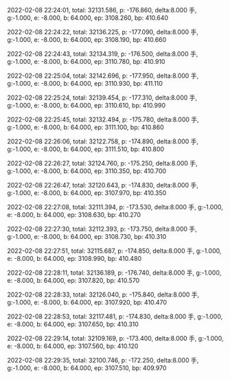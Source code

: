 2022-02-08 22:24:01, total: 32131.586, p: -176.860, delta:8.000 手, g:-1.000, e: -8.000, b: 64.000, ep: 3108.260, bp: 410.640

2022-02-08 22:24:22, total: 32136.225, p: -177.090, delta:8.000 手, g:-1.000, e: -8.000, b: 64.000, ep: 3108.190, bp: 410.660

2022-02-08 22:24:43, total: 32134.319, p: -176.500, delta:8.000 手, g:-1.000, e: -8.000, b: 64.000, ep: 3110.780, bp: 410.910

2022-02-08 22:25:04, total: 32142.696, p: -177.950, delta:8.000 手, g:-1.000, e: -8.000, b: 64.000, ep: 3110.930, bp: 411.110

2022-02-08 22:25:24, total: 32139.454, p: -177.310, delta:8.000 手, g:-1.000, e: -8.000, b: 64.000, ep: 3110.610, bp: 410.990

2022-02-08 22:25:45, total: 32132.494, p: -175.780, delta:8.000 手, g:-1.000, e: -8.000, b: 64.000, ep: 3111.100, bp: 410.860

2022-02-08 22:26:06, total: 32122.758, p: -174.890, delta:8.000 手, g:-1.000, e: -8.000, b: 64.000, ep: 3111.510, bp: 410.800

2022-02-08 22:26:27, total: 32124.760, p: -175.250, delta:8.000 手, g:-1.000, e: -8.000, b: 64.000, ep: 3110.350, bp: 410.700

2022-02-08 22:26:47, total: 32120.643, p: -174.830, delta:8.000 手, g:-1.000, e: -8.000, b: 64.000, ep: 3107.970, bp: 410.350

2022-02-08 22:27:08, total: 32111.394, p: -173.530, delta:8.000 手, g:-1.000, e: -8.000, b: 64.000, ep: 3108.630, bp: 410.270

2022-02-08 22:27:30, total: 32112.393, p: -173.750, delta:8.000 手, g:-1.000, e: -8.000, b: 64.000, ep: 3108.730, bp: 410.310

2022-02-08 22:27:51, total: 32115.687, p: -174.850, delta:8.000 手, g:-1.000, e: -8.000, b: 64.000, ep: 3108.990, bp: 410.480

2022-02-08 22:28:11, total: 32136.189, p: -176.740, delta:8.000 手, g:-1.000, e: -8.000, b: 64.000, ep: 3107.820, bp: 410.570

2022-02-08 22:28:33, total: 32126.040, p: -175.840, delta:8.000 手, g:-1.000, e: -8.000, b: 64.000, ep: 3107.920, bp: 410.470

2022-02-08 22:28:53, total: 32117.481, p: -174.830, delta:8.000 手, g:-1.000, e: -8.000, b: 64.000, ep: 3107.650, bp: 410.310

2022-02-08 22:29:14, total: 32109.169, p: -173.400, delta:8.000 手, g:-1.000, e: -8.000, b: 64.000, ep: 3107.560, bp: 410.120

2022-02-08 22:29:35, total: 32100.746, p: -172.250, delta:8.000 手, g:-1.000, e: -8.000, b: 64.000, ep: 3107.510, bp: 409.970